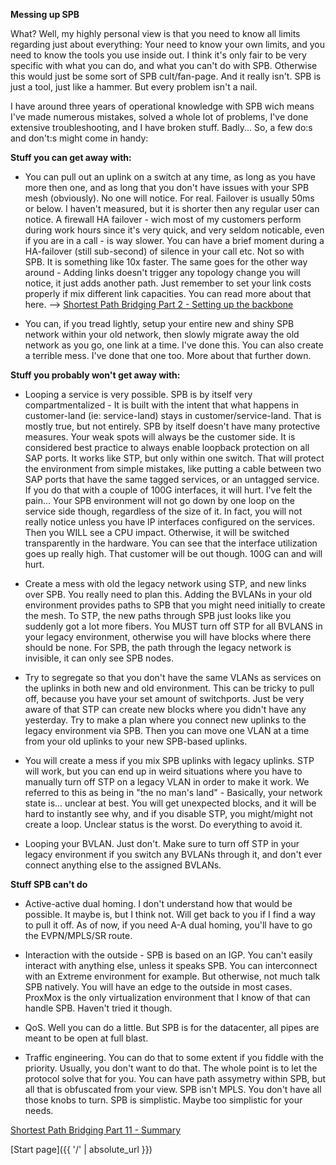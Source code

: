**Messing up SPB**

What? Well, my highly personal view is that you need to know all limits regarding just about everything: Your need to know your own limits, and you need to know the tools you use inside out. I think it's only fair to be very specific with what you can do, and what you can't do with SPB. Otherwise this would just be some sort of SPB cult/fan-page. And it really isn't. SPB is just a tool, just like a hammer. But every problem isn't a nail. 

I have around three years of operational knowledge with SPB wich means I've made numerous mistakes, solved a whole lot of problems, I've done extensive troubleshooting, and I have broken stuff. Badly... So, a few do:s and don't:s might come in handy:

**Stuff you can get away with:**

* You can pull out an uplink on a switch at any time, as long as you have more then one, and as long that you don't have issues with your SPB mesh (obviously). No one will notice. For real. Failover is usually 50ms or below. I haven't measured, but it is shorter then any regular user can notice. A firewall HA failover - wich most of my customers perform during work hours since it's very quick, and very seldom noticable, even if you are in a call - is way slower. You can have a brief moment during a HA-failover (still sub-second) of silence in your call etc. Not so with SPB. It is something like 10x faster. The same goes for the other way around - Adding links doesn't trigger any topology change you will notice, it just adds another path. Just remember to set your link costs properly if mix different link capacities. You can read more about that here. --> [Shortest Path Bridging Part 2 - Setting up the backbone](https://networkundertaker.com/2023/04/10/Shortest-Path-Bridging-part-2.html)

* You can, if you tread lightly, setup your entire new and shiny SPB network within your old network, then slowly migrate away the old network as you go, one link at a time. I've done this. You can also create a terrible mess. I've done that one too. More about that further down.


**Stuff you probably won't get away with:**

* Looping a service is very possible. SPB is by itself very compartmentalized - It is built with the intent that what happens in customer-land (ie: service-land) stays in customer/service-land. That is mostly true, but not entirely. SPB by itself doesn't have many protective measures. Your weak spots will always be the customer side. It is considered best practice to always enable loopback protection on all SAP ports. It works like STP, but only within one switch. That will protect the environment from simple mistakes, like putting a cable between two SAP ports that have the same tagged services, or an untagged service. If you do that with a couple of 100G interfaces, it will hurt. I've felt the pain... Your SPB environment will not go down by one loop on the service side though, regardless of the size of it. In fact, you will not really notice unless you have IP interfaces configured on the services. Then you WILL see a CPU impact. Otherwise, it will be switched transparently in the hardware. You can see that the interface utilization goes up really high. That customer will be out though. 100G can and will hurt.

* Create a mess with old the legacy network using STP, and new links over SPB. You really need to plan this. Adding the BVLANs in your old environment provides paths to SPB that you might need initially to create the mesh. To STP, the new paths through SPB just looks like you suddenly got a lot more fibers. You MUST turn off STP for all BVLANS in your legacy environment, otherwise you will have blocks where there should be none. For SPB, the path through the legacy network is invisible, it can only see SPB nodes. 

* Try to segregate so that you don't have the same VLANs as services on the uplinks in both new and old environment. This can be tricky to pull off, because you have your set amount of switchports. Just be very aware of that STP can create new blocks where you didn't have any yesterday. Try to make a plan where you connect new uplinks to the legacy environment via SPB. Then you can move one VLAN at a time from your old uplinks to your new SPB-based uplinks. 

* You will create a mess if you mix SPB uplinks with legacy uplinks. STP will work, but you can end up in weird situations where you have to manually turn off STP on a legacy VLAN in order to make it work. We referred to this as being in "the no man's land" - Basically, your network state is... unclear at best. You will get unexpected blocks, and it will be hard to instantly see why, and if you disable STP, you might/might not create a loop. Unclear status is the worst. Do everything to avoid it.

* Looping your BVLAN. Just don't. Make sure to turn off STP in your legacy environment if you switch any BVLANs through it, and don't ever connect anything else to the assigned BVLANs. 

**Stuff SPB can't do**

* Active-active dual homing. I don't understand how that would be possible. It maybe is, but I think not. Will get back to you if I find a way to pull it off. As of now, if you need A-A dual homing, you'll have to go the EVPN/MPLS/SR route.

* Interaction with the outside - SPB is based on an IGP. You can't easily interact with anything else, unless it speaks SPB. You can interconnect with an Extreme environment for example. But otherwise, not much talk SPB natively. You will have an edge to the outside in most cases. ProxMox is the only virtualization environment that I know of that can handle SPB. Haven't tried it though.

* QoS. Well you can do a little. But SPB is for the datacenter, all pipes are meant to be open at full blast.

* Traffic engineering. You can do that to some extent if you fiddle with the priority. Usually, you don't want to do that. The whole point is to let the protocol solve that for you. You can have path assymetry within SPB, but all that is obfuscated from your view. SPB isn't MPLS. You don't have all those knobs to turn. SPB is simplistic. Maybe too simplistic for your needs.


[Shortest Path Bridging Part 11 - Summary](https://networkundertaker.com/2023/05/01/Shortest-Path-Bridging-part-11.html)

[Start page]({{ '/' | absolute_url }})